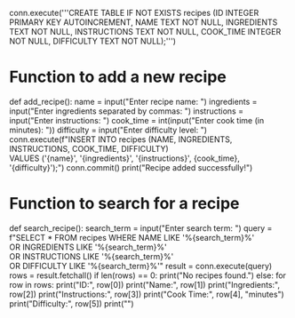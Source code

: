 conn.execute('''CREATE TABLE IF NOT EXISTS recipes
             (ID INTEGER PRIMARY KEY AUTOINCREMENT,
             NAME TEXT NOT NULL,
             INGREDIENTS TEXT NOT NULL,
             INSTRUCTIONS TEXT NOT NULL,
             COOK_TIME INTEGER NOT NULL,
             DIFFICULTY TEXT NOT NULL);''')

# Function to add a new recipe
def add_recipe():
    name = input("Enter recipe name: ")
    ingredients = input("Enter ingredients separated by commas: ")
    instructions = input("Enter instructions: ")
    cook_time = int(input("Enter cook time (in minutes): "))
    difficulty = input("Enter difficulty level: ")
    conn.execute(f"INSERT INTO recipes (NAME, INGREDIENTS, INSTRUCTIONS, COOK_TIME, DIFFICULTY) \
                   VALUES ('{name}', '{ingredients}', '{instructions}', {cook_time}, '{difficulty}');")
    conn.commit()
    print("Recipe added successfully!")

# Function to search for a recipe
def search_recipe():
    search_term = input("Enter search term: ")
    query = f"SELECT * FROM recipes WHERE NAME LIKE '%{search_term}%' \
             OR INGREDIENTS LIKE '%{search_term}%' \
             OR INSTRUCTIONS LIKE '%{search_term}%' \
             OR DIFFICULTY LIKE '%{search_term}%'"
    result = conn.execute(query)
    rows = result.fetchall()
    if len(rows) == 0:
        print("No recipes found.")
    else:
        for row in rows:
                    print("ID:", row[0])
            print("Name:", row[1])
            print("Ingredients:", row[2])
            print("Instructions:", row[3])
            print("Cook Time:", row[4], "minutes")
            print("Difficulty:", row[5])
            print("")
